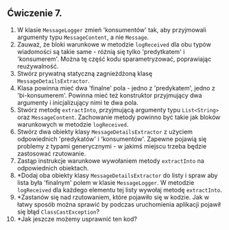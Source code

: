 ## Ćwiczenie 7.

1. W klasie `MessageLogger` zmień 'konsumentów' tak, aby przyjmowali argumenty typu `MessageContent`,
   a nie `Message`.
2. Zauważ, że bloki warunkowe w metodzie `logReceived` dla obu typów wiadomości są takie same -
   różnią się tylko 'predytkatem' i 'konsumerem'.
   Można tę część kodu sparametryzować, poprawiając reużywalność.
3. Stwórz prywatną statyczną zagnieżdżoną klasę `MessageDetailsExtractor`.
4. Klasa powinna mieć dwa 'finalne' pola - jedno z 'predykatem', jedno z 'bi-konsumerem'.
   Powinna mieć też konstruktor przyjmujący dwa argumenty i inicjalizujący nimi te dwa pola.
5. Stwórz metodę `extractInto`, przyjmującą argumenty typu `List<String>` oraz `MessageContent`.
   Zachowanie metody powinno być takie jak bloków warunkowych w metodzie `logReceived`.
6. Stwórz dwa obiekty klasy `MessageDetailsExtractor` z użyciem odpowiednich 'predykatów' i 'konsumentów'.
   Zapewne pojawią się problemy z typami generycznymi - w jakimś miejscu trzeba będzie zastosować rzutowanie.
7. Zastąp instrukcje warunkowe wywołaniem metody `extractInto` na odpowiednich obiektach.
8. *Dodaj oba obiekty klasy `MessageDetailsExtractor` do listy
   i spraw aby lista była 'finalnym' polem w klasie `MessageLogger`.
   W metodzie `logReceived` dla każdego elementu tej listy wywołaj metodę `extractInto`.
9. *Zastanów się nad rzutowaniem, które pojawiło się w kodzie. Jak w łatwy sposób można sprawić
   by podczas uruchomienia aplikacji pojawił się błąd `ClassCastException`?
10. *Jak jeszcze możemy usprawnić ten kod?
